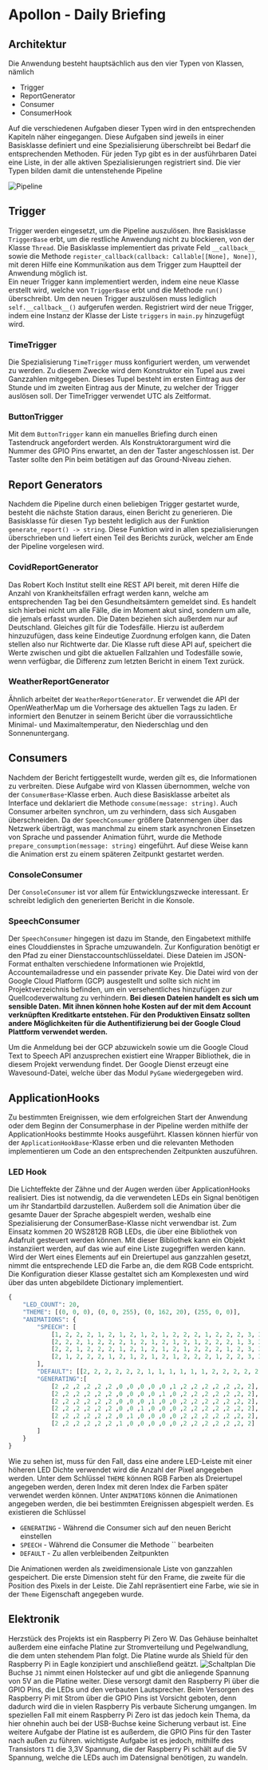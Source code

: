 # Apollon - Daily Briefing

## Architektur

Die Anwendung besteht hauptsächlich aus den vier Typen von Klassen, nämlich

* Trigger
* ReportGenerator
* Consumer
* ConsumerHook

Auf die verschiedenen Aufgaben dieser Typen wird in den entsprechenden Kapiteln näher eingegangen.
Diese Aufgaben sind jeweils in einer Basisklasse definiert und eine Spezialisierung überschreibt bei Bedarf die entsprechenden Methoden.
Für jeden Typ gibt es in der ausführbaren Datei eine Liste, in der alle aktiven Spezialisierungen registriert sind.
Die vier Typen bilden damit die untenstehende Pipeline

![Pipeline](Pipeline.png)

## Trigger

Trigger werden eingesetzt, um die Pipeline auszulösen. Ihre Basisklasse `TriggerBase` erbt, um die restliche Anwendung nicht zu blockieren, von der Klasse `Thread`. Die Basisklasse implementiert das private Feld `__callback__` sowie die Methode `register_callback(callback: Callable[[None], None])`, mit deren Hilfe eine Kommunikation aus dem Trigger zum Hauptteil der Anwendung möglich ist.  
Ein neuer Trigger kann implementiert werden, indem eine neue Klasse erstellt wird, welche von `TriggerBase` erbt und die Methode `run()` überschreibt. Um den neuen Trigger auszulösen muss lediglich `self.__callback__()` aufgerufen werden. Registriert wird der neue Trigger, indem eine Instanz der Klasse der Liste `triggers` in `main.py` hinzugefügt wird.

### TimeTrigger

Die Spezialisierung `TimeTrigger` muss konfiguriert werden, um verwendet zu werden. Zu diesem Zwecke wird dem Konstruktor ein Tupel aus zwei Ganzzahlen mitgegeben. Dieses Tupel besteht im ersten Eintrag aus der Stunde und im zweiten Eintrag aus der Minute, zu welcher der Trigger auslösen soll. Der TimeTrigger verwendet UTC als Zeitformat.

### ButtonTrigger

Mit dem `ButtonTrigger` kann ein manuelles Briefing durch einen Tastendruck angefordert werden. Als Konstruktorargument wird die Nummer des GPIO Pins erwartet, an den der Taster angeschlossen ist. Der Taster sollte den Pin beim betätigen auf das Ground-Niveau ziehen.

## Report Generators

Nachdem die Pipeline durch einen beliebigen Trigger gestartet wurde, besteht die nächste Station daraus, einen Bericht zu generieren. Die Basisklasse für diesen Typ besteht lediglich aus der Funktion `generate_report() -> string`. Diese Funktion wird in allen spezialisierungen überschrieben und liefert einen Teil des Berichts zurück, welcher am Ende der Pipeline vorgelesen wird.

### CovidReportGenerator

Das Robert Koch Institut stellt eine REST API bereit, mit deren Hilfe die Anzahl von Krankheitsfällen erfragt werden kann, welche am entsprechenden Tag bei den Gesundheitsämtern gemeldet sind. Es handelt sich hierbei nicht um alle Fälle, die im Moment akut sind, sondern um alle, die jemals erfasst wurden. Die Daten beziehen sich außerdem nur auf Deutschland. Gleiches gilt für die Todesfälle. Hierzu ist außerdem hinzuzufügen, dass keine Eindeutige Zuordnung erfolgen kann, die Daten stellen also nur Richtwerte dar.
Die Klasse ruft diese API auf, speichert die Werte zwischen und gibt die aktuellen Fallzahlen und Todesfälle sowie, wenn verfügbar, die Differenz zum letzten Bericht in einem Text zurück.

### WeatherReportGenerator

Ähnlich arbeitet der `WeatherReportGenerator`. Er verwendet die API der OpenWeatherMap um die Vorhersage des aktuellen Tags zu laden. Er informiert den Benutzer in seinem Bericht über die vorraussichtliche Minimal- und Maximaltemperatur, den Niederschlag und den Sonnenuntergang.

## Consumers

Nachdem der Bericht fertiggestellt wurde, werden gilt es, die Informationen zu verbreiten. Diese Aufgabe wird von Klassen übernommen, welche von der `ConsumerBase`-Klasse erben. Auch diese Basisklasse arbeitet als Interface und deklariert die Methode `consume(message: string)`. Auch Consumer arbeiten synchron, um zu verhindern, dass sich Ausgaben überschneiden. Da der `SpeechConsumer` größere Datenmengen über das Netzwerk überträgt, was manchmal zu einem stark asynchronen Einsetzen von Sprache und passender Animation führt, wurde die Methode `prepare_consumption(message: string)` eingeführt. Auf diese Weise kann die Animation erst zu einem späteren Zeitpunkt gestartet werden.

### ConsoleConsumer

Der `ConsoleConsumer` ist vor allem für Entwicklungszwecke interessant. Er schreibt lediglich den generierten Bericht in die Konsole.

### SpeechConsumer

Der `SpeechConsumer` hingegen ist dazu im Stande, den Eingabetext mithilfe eines Clouddienstes in Sprache umzuwandeln. Zur Konfiguration benötigt er den Pfad zu einer Dienstaccountschlüsseldatei. Diese Dateien im JSON-Format enthalten verschiedene Informationen wie ProjektId, Accountemailadresse und ein passender private Key. Die Datei wird von der Google Cloud Platform (GCP) ausgestellt und sollte sich nicht im Projektverzeichnis befinden, um ein versehentliches hinzufügen zur Quellcodeverwaltung zu verhindern. **Bei diesen Dateien handelt es sich um sensible Daten. Mit ihnen können hohe Kosten auf der mit dem Account verknüpften Kreditkarte entstehen. Für den Produktiven Einsatz sollten andere Möglichkeiten für die Authentifizierung bei der Google Cloud Plattform verwendet werden.**

Um die Anmeldung bei der GCP abzuwickeln sowie um die Google Cloud Text to Speech API anzusprechen existiert eine Wrapper Bibliothek, die in diesem Projekt verwendung findet.
Der Google Dienst erzeugt eine Wavesound-Datei, welche über das Modul `PyGame` wiedergegeben wird.

## ApplicationHooks

Zu bestimmten Ereignissen, wie dem erfolgreichen Start der Anwendung oder dem Beginn der Consumerphase in der Pipeline werden mithilfe der ApplicationHooks bestimmte Hooks ausgeführt. Klassen können hierfür von der `ApplicationHookBase`-Klasse erben und die relevanten Methoden implementieren um Code an den entsprechenden Zeitpunkten auszuführen.

### LED Hook

Die Lichteffekte der Zähne und der Augen werden über ApplicationHooks realisiert. Dies ist notwendig, da die verwendeten LEDs ein Signal benötigen um ihr Standartbild darzustellen. Außerdem soll die Animation über die gesamte Dauer der Sprache abgespielt werden, weshalb eine Spezialisierung der ConsumerBase-Klasse nicht verwendbar ist. Zum Einsatz kommen 20 WS2812B RGB LEDs, die über eine Bibliothek von Adafruit gesteuert werden können. Mit dieser Bibliothek kann ein Objekt instanziiert werden, auf das wie auf eine Liste zugegriffen werden kann. Wird der Wert eines Elements auf ein Dreiertupel aus ganzzahlen gesetzt, nimmt die entsprechende LED die Farbe an, die dem RGB Code entspricht. Die Konfiguration dieser Klasse gestaltet sich am Komplexesten und wird über das unten abgebildete Dictionary implementiert.

```python
{
    "LED_COUNT": 20,
    "THEME": [(0, 0, 0), (0, 0, 255), (0, 162, 20), (255, 0, 0)],
    "ANIMATIONS": {
        "SPEECH": [
            [1, 2, 2, 2, 1, 2, 1, 2, 1, 2, 1, 2, 2, 2, 1, 2, 2, 2, 3, 3],
            [2, 2, 2, 1, 2, 2, 2, 1, 2, 1, 2, 1, 2, 1, 2, 2, 2, 1, 3, 3],
            [2, 2, 1, 2, 2, 2, 1, 2, 1, 2, 1, 2, 1, 2, 2, 2, 1, 2, 3, 3],
            [2, 1, 2, 2, 2, 1, 2, 1, 2, 1, 2, 1, 2, 2, 2, 1, 2, 2, 3, 3]
        ],
        "DEFAULT": [[2, 2, 2, 2, 2, 2, 1, 1, 1, 1, 1, 1, 2, 2, 2, 2, 2, 2, 0, 0]],
        "GENERATING":[
            [2 ,2 ,2 ,2 ,2 ,2 ,0 ,0 ,0 ,0 ,0 ,1 ,2 ,2 ,2 ,2 ,2 ,2, 2],
            [2 ,2 ,2 ,2 ,2 ,2 ,0 ,0 ,0 ,0 ,1 ,0 ,2 ,2 ,2 ,2 ,2 ,2, 2],
            [2 ,2 ,2 ,2 ,2 ,2 ,0 ,0 ,0 ,1 ,0 ,0 ,2 ,2 ,2 ,2 ,2 ,2, 2],
            [2 ,2 ,2 ,2 ,2 ,2 ,0 ,0 ,1 ,0 ,0 ,0 ,2 ,2 ,2 ,2 ,2 ,2, 2],
            [2 ,2 ,2 ,2 ,2 ,2 ,0 ,1 ,0 ,0 ,0 ,0 ,2 ,2 ,2 ,2 ,2 ,2, 2],
            [2 ,2 ,2 ,2 ,2 ,2 ,1 ,0 ,0 ,0 ,0 ,0 ,2 ,2 ,2 ,2 ,2 ,2, 2]
        ]
    }
}
```

Wie zu sehen ist, muss für den Fall, dass eine andere LED-Leiste mit einer höheren LED Dichte verwendet wird die Anzahl der Pixel angegeben werden. Unter dem Schlüssel `THEME` können RGB Farben als Dreiertupel angegeben werden, deren Index mit deren Index die Farben später verwendet werden können. Unter `ANIMATIONS` können die Animationen angegeben werden, die bei bestimmten Ereignissen abgespielt werden. Es existieren die Schlüssel

* `GENERATING` - Während die Consumer sich auf den neuen Bericht einstellen
* `SPEECH` - Während die Consumer die Methode `` bearbeiten
* `DEFAULT` - Zu allen verbleibenden Zeitpunkten

Die Animationen werden als zweidimensionale Liste von ganzzahlen gespeichert. Die erste Dimension steht für den Frame, die zweite für die Position des Pixels in der Leiste. Die Zahl repräsentiert eine Farbe, wie sie in der `Theme` Eigenschaft angegeben wurde.

## Elektronik

Herzstück des Projekts ist ein Raspberry Pi Zero W. Das Gehäuse beinhaltet außerdem eine einfache Platine zur Stromverteilung und Pegelwandlung, die dem unten stehendem Plan folgt. Die Platine wurde als Shield für den Raspberry Pi in Eagle konzipiert und anschließend geätzt.
![Schaltplan](Schaltplan.png)
Die Buchse `J1` nimmt einen Holstecker auf und gibt die anliegende Spannung von 5V an die Platine weiter. Diese versorgt damit den Raspberry Pi über die GPIO Pins, die LEDs und den verbauten Lautsprecher. Beim Versorgen des Raspberry Pi mit Strom über die GPIO Pins ist Vorsicht geboten, denn dadurch wird die in vielen Raspberry Pis verbaute Sicherung umgangen. Im speziellen Fall mit einem Raspberry Pi Zero ist das jedoch kein Thema, da hier ohnehin auch bei der USB-Buchse keine Sicherung verbaut ist. Eine weitere Aufgabe der Platine ist es außerdem, die GPIO Pins für den Taster nach außen zu führen. wichtigste Aufgabe ist es jedoch, mithilfe des Transistors `T1` die 3,3V Spannung, die der Raspberry Pi schält auf die 5V Spannung, welche die LEDs auch im Datensignal benötigen, zu wandeln.
